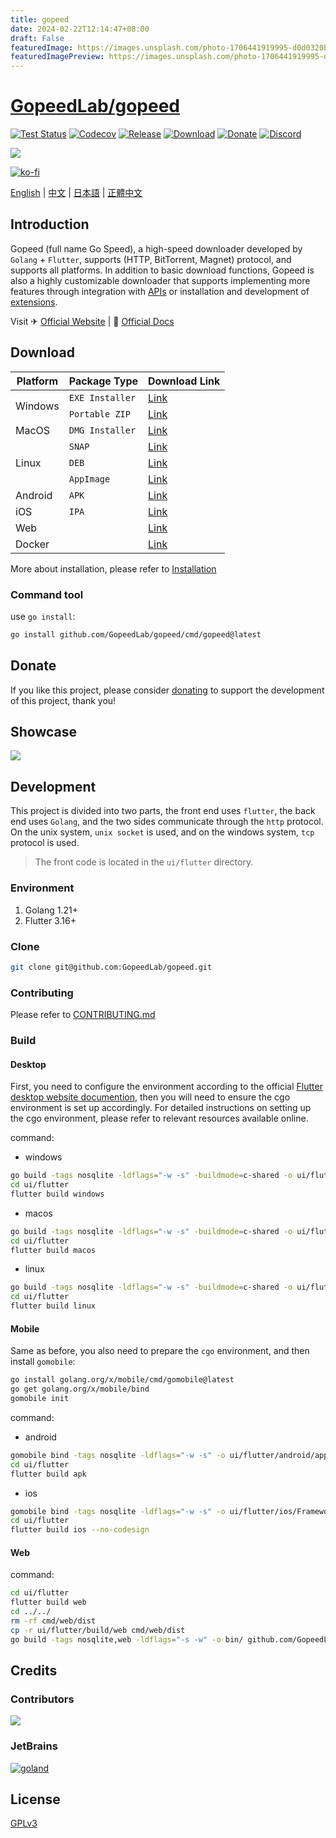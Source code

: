 ```yaml
---
title: gopeed
date: 2024-02-22T12:14:47+08:00
draft: False
featuredImage: https://images.unsplash.com/photo-1706441919995-d0d0320b4fe5?ixid=M3w0NjAwMjJ8MHwxfHJhbmRvbXx8fHx8fHx8fDE3MDg1NzUyNTl8&ixlib=rb-4.0.3
featuredImagePreview: https://images.unsplash.com/photo-1706441919995-d0d0320b4fe5?ixid=M3w0NjAwMjJ8MHwxfHJhbmRvbXx8fHx8fHx8fDE3MDg1NzUyNTl8&ixlib=rb-4.0.3
---
```


# [GopeedLab/gopeed](https://github.com/GopeedLab/gopeed)

[![Test Status](https://github.com/GopeedLab/gopeed/workflows/test/badge.svg)](https://github.com/GopeedLab/gopeed/actions?query=workflow%3Atest)
[![Codecov](https://codecov.io/gh/GopeedLab/gopeed/branch/main/graph/badge.svg)](https://codecov.io/gh/GopeedLab/gopeed)
[![Release](https://img.shields.io/github/release/GopeedLab/gopeed.svg)](https://github.com/GopeedLab/gopeed/releases)
[![Download](https://img.shields.io/github/downloads/GopeedLab/gopeed/total.svg)](https://github.com/GopeedLab/gopeed/releases)
[![Donate](https://img.shields.io/badge/%24-donate-ff69b4.svg)](https://docs.gopeed.com/donate.html)
[![Discord](https://img.shields.io/discord/1037992631881449472?label=Discord&logo=discord&style=social)](https://discord.gg/ZUJqJrwCGB)

![](_docs/img/banner.png)

[![ko-fi](https://ko-fi.com/img/githubbutton_sm.svg)](https://ko-fi.com/R6R6IJGN6)

[English](/README.md) | [中文](/README_zh-CN.md) | [日本語](/README_ja-JP.md) | [正體中文](/README_zh-TW.md)

## Introduction

Gopeed (full name Go Speed), a high-speed downloader developed by `Golang` + `Flutter`, supports (HTTP, BitTorrent, Magnet) protocol, and supports all platforms. In addition to basic download functions, Gopeed is also a highly customizable downloader that supports implementing more features through integration with [APIs](https://docs.gopeed.com/dev-api.html) or installation and development of [extensions](https://docs.gopeed.com/dev-extension.html).

Visit ✈ [Official Website](https://gopeed.com) | 📖 [Official Docs](https://docs.gopeed.com)

## Download

<table>
    <thead>
        <tr>
            <th>Platform</th>
            <th>Package Type</th>
            <th>Download Link</th>
        </tr>
    </thead>
    <tbody>
        <tr>
            <td rowspan=2>Windows</td>
            <td><code>EXE Installer</code></td>
            <td><a href="https://gopeed.com/api/download?tpl=Gopeed-$version-windows-amd64.zip">Link</a></td>
        </tr>
        <tr>
            <td><code>Portable ZIP</code></td>
            <td><a href="https://gopeed.com/api/download?tpl=Gopeed-$version-windows-amd64-portable.zip">Link</a></td>
        </tr>
        <tr>
            <td>MacOS</td>
            <td><code>DMG Installer</code></td>          
            <td><a href="https://gopeed.com/api/download?tpl=Gopeed-$version-macos.dmg">Link</a></td>
        </tr>
        <tr>
            <td rowspan=3>Linux</td>
            <td><code>SNAP</code></td>
            <td><a href="https://snapcraft.io/gopeed">Link</a></td>
        </tr>
        <tr>
            <td><code>DEB</code></td>
            <td><a href="https://gopeed.com/api/download?tpl=Gopeed-$version-linux.deb">Link</a></td>
        </tr>
        <tr>
            <td><code>AppImage</code></td>
            <td><a href="https://gopeed.com/api/download?tpl=Gopeed-$version-linux-amd64.AppImage">Link</a></td>
        </tr>
        <tr>
            <td>Android</td>
            <td><code>APK</code></td>
            <td><a href="https://gopeed.com/api/download?tpl=Gopeed-$version-android.apk">Link</a></td>
        </tr>
        <tr>
            <td>iOS</td>
            <td><code>IPA</code></td>
            <td><a href="https://gopeed.com/api/download?tpl=Gopeed-$version-ios.ipa">Link</a></td>
        </tr>
        <tr>
            <td>Web</td>
            <td></td>
            <td><a href="https://github.com/GopeedLab/gopeed/releases/latest">Link</a></td>
        </tr>
        <tr>
            <td>Docker</td>
            <td></td>
            <td><a href="https://hub.docker.com/r/liwei2633/gopeed">Link</a></td>
        </tr>
    </tbody>
</table>

More about installation, please refer to [Installation](https://docs.gopeed.com/install.html)

### Command tool

use `go install`:

```bash
go install github.com/GopeedLab/gopeed/cmd/gopeed@latest
```

## Donate

If you like this project, please consider [donating](https://docs.gopeed.com/donate.html) to support the development of this project, thank you!

## Showcase

![](_docs/img/ui-demo.png)

## Development

This project is divided into two parts, the front end uses `flutter`, the back end uses `Golang`, and the two sides communicate through the `http` protocol. On the unix system, `unix socket` is used, and on the windows system, `tcp` protocol is used.

> The front code is located in the `ui/flutter` directory.

### Environment

1. Golang 1.21+
2. Flutter 3.16+

### Clone

```bash
git clone git@github.com:GopeedLab/gopeed.git
```

### Contributing

Please refer to [CONTRIBUTING.md](/CONTRIBUTING.md)

### Build

#### Desktop

First, you need to configure the environment according to the official [Flutter desktop website documention](https://docs.flutter.dev/development/platform-integration/desktop), then you will need to ensure the cgo environment is set up accordingly. For detailed instructions on setting up the cgo environment, please refer to relevant resources available online.

command:

- windows

```bash
go build -tags nosqlite -ldflags="-w -s" -buildmode=c-shared -o ui/flutter/windows/libgopeed.dll github.com/GopeedLab/gopeed/bind/desktop
cd ui/flutter
flutter build windows
```

- macos

```bash
go build -tags nosqlite -ldflags="-w -s" -buildmode=c-shared -o ui/flutter/macos/Frameworks/libgopeed.dylib github.com/GopeedLab/gopeed/bind/desktop
cd ui/flutter
flutter build macos
```

- linux

```bash
go build -tags nosqlite -ldflags="-w -s" -buildmode=c-shared -o ui/flutter/linux/bundle/lib/libgopeed.so github.com/GopeedLab/gopeed/bind/desktop
cd ui/flutter
flutter build linux
```

#### Mobile

Same as before, you also need to prepare the `cgo` environment, and then install `gomobile`:

```bash
go install golang.org/x/mobile/cmd/gomobile@latest
go get golang.org/x/mobile/bind
gomobile init
```

command:

- android

```bash
gomobile bind -tags nosqlite -ldflags="-w -s" -o ui/flutter/android/app/libs/libgopeed.aar -target=android -androidapi 19 -javapkg=com.gopeed github.com/GopeedLab/gopeed/bind/mobile
cd ui/flutter
flutter build apk
```

- ios

```bash
gomobile bind -tags nosqlite -ldflags="-w -s" -o ui/flutter/ios/Frameworks/Libgopeed.xcframework -target=ios github.com/GopeedLab/gopeed/bind/mobile
cd ui/flutter
flutter build ios --no-codesign
```

#### Web

command:

```bash
cd ui/flutter
flutter build web
cd ../../
rm -rf cmd/web/dist
cp -r ui/flutter/build/web cmd/web/dist
go build -tags nosqlite,web -ldflags="-s -w" -o bin/ github.com/GopeedLab/gopeed/cmd/web
```

## Credits

### Contributors

<a href="https://github.com/GopeedLab/gopeed/graphs/contributors">
  <img src="https://contrib.rocks/image?repo=GopeedLab/gopeed" />
</a>

### JetBrains

[![goland](_docs/img/goland.svg)](https://www.jetbrains.com/?from=gopeed)

## License

[GPLv3](LICENSE)
